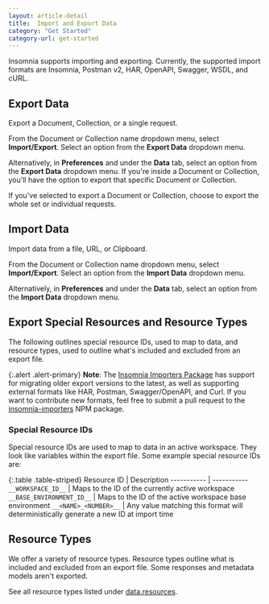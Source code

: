 ```yaml
---
layout: article-detail
title:  Import and Export Data
category: "Get Started"
category-url: get-started
---
```


Insomnia supports importing and exporting. Currently, the supported import formats are Insomnia, Postman v2, HAR, OpenAPI, Swagger, WSDL, and cURL.

## Export Data

Export a Document, Collection, or a single request.

From the Document or Collection name dropdown menu, select **Import/Export**. Select an option from the **Export Data** dropdown menu.

Alternatively, in **Preferences** and under the **Data** tab, select an option from the **Export Data** dropdown menu. If you're inside a Document or Collection, you'll have the option to export that specific Document or Collection.

If you've selected to export a Document or Collection, choose to export the whole set or individual requests.

## Import Data

Import data from a file, URL, or Clipboard.

From the Document or Collection name dropdown menu, select **Import/Export**. Select an option from the **Import Data** dropdown menu.

Alternatively, in **Preferences** and under the **Data** tab, select an option from the **Import Data** dropdown menu.

## Export Special Resources and Resource Types

The following outlines special resource IDs, used to map to data, and resource types, used to outline what's included and excluded from an export file.

{:.alert .alert-primary}
**Note**: The [Insomnia Importers Package](https://github.com/kong/insomnia/tree/develop/packages/insomnia-importers) has support for migrating older export versions to the latest, as well as supporting external formats like HAR, Postman, Swagger/OpenAPI, and Curl. If you want to contribute new formats, feel free to submit a pull request to the [insomnia-importers](https://www.npmjs.com/package/insomnia-importers) NPM package.

### Special Resource IDs

Special resource IDs are used to map to data in an active workspace. They look like variables within the export file. Some example special resource IDs are:

{:.table .table-striped}
Resource ID | Description
----------- | -----------
`__WORKSPACE_ID__` | Maps to the ID of the currently active workspace
`__BASE_ENVIRONMENT_ID__` | Maps to the ID of the active workspace base environment
`__<NAME>_<NUMBER>__` |  Any value matching this format will deterministically generate a new ID at import time

## Resource Types

We offer a variety of resource types. Resource types outline what is included and excluded from an export file. Some responses and metadata models aren't exported.

See all resource types listed under [data.resources](https://github.com/Kong/insomnia/blob/7abde2a01700f587179941b3231fb1078fcb1e41/packages/insomnia-app/app/common/export.ts#L185-L198).
